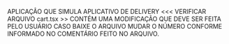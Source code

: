 APLICAÇÂO QUE SIMULA APLICATIVO DE DELIVERY
<<< VERIFICAR ARQUIVO cart.tsx >>
CONTÉM UMA MODIFICAÇÃO QUE DEVE SER FEITA PELO USUÁRIO CASO BAIXE O ARQUIVO
MUDAR O NÚMERO CONFORME INFORMADO NO COMENTÁRIO FEITO NO ARQUIVO.
